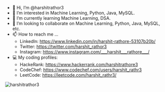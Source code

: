 - 👋 Hi, I’m @harshitrathor3
- 👀 I’m interested in Machine Learning, Python, Java, MySQL.
- 🌱 I’m currently learning Machine Learning, DSA.
- 💞️ I’m looking to collaborate on Machine Learning, Python, Java, MySQL, etc.
- 📫 How to reach me ...
  - LinkedIn: https://www.linkedin.com/in/harshit-rathore-53107b20b/
  - Twitter: https://twitter.com/harshit_rathor3
  - Instagram: https://www.instagram.com/___harshit___rathore___/
- 💻 My coding profiles:
  - HackeRank: https://www.hackerrank.com/harshitrathore3
  - CodeChef: https://www.codechef.com/users/harshit_rathr3
  - LeetCode: https://leetcode.com/harshit_rathr3/

<p><img align="left" src="https://github-readme-stats.vercel.app/api/top-langs?username=harshitrathor3&show_icons=true&locale=en&layout=compact" alt="harshitrathor3" /></p>

<!---
harshitrathor3/harshitrathor3 is a ✨ special ✨ repository because its `README.md` (this file) appears on your GitHub profile.
You can click the Preview link to take a look at your changes.
--->
